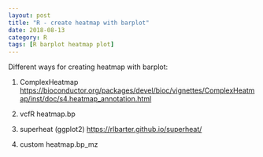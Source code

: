 ```yaml
---
layout: post
title: "R - create heatmap with barplot"
date: 2018-08-13
category: R
tags: [R barplot heatmap plot]
---
```


Different ways for creating heatmap with barplot:

1) ComplexHeatmap
https://bioconductor.org/packages/devel/bioc/vignettes/ComplexHeatmap/inst/doc/s4.heatmap_annotation.html


2) vcfR
heatmap.bp


3) superheat (ggplot2)
https://rlbarter.github.io/superheat/


4) custom heatmap.bp_mz

